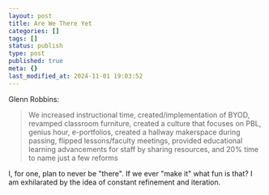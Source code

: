```yaml
---
layout: post
title: Are We There Yet
categories: []
tags: []
status: publish
type: post
published: true
meta: {}
last_modified_at: 2024-11-01 19:03:52
---
```


Glenn Robbins:


>We increased instructional time, created/implementation of BYOD, revamped classroom furniture, created a culture that focuses on PBL, genius hour, e-portfolios, created a hallway makerspace during passing, flipped lessons/faculty meetings, provided educational learning advancements for staff by sharing resources, and 20% time to name just a few reforms



I, for one, plan to never be "there". If we ever "make it" what fun is that? I am exhilarated by the idea of constant refinement and iteration.

